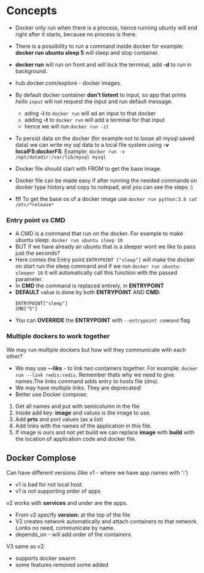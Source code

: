 # Concepts
* Docker only run when there is a process, hence running ubunty will end right after it starts, because no process is there.
* There is a possibility to run a command inside docker for example: **docker run ubuntu sleep 5** will sleep and stop container.
* **docker run** will run on front and will lock the terminal, add **-d** to run in background.
* hub.docker.com/explore - docker images.
* By default docker container **don't listent** to input, so app that prints *hello `input`* will not request the input and run default message. 
    
    * ading **-i** to `docker run` will ad an input to that docker 
    * adding **-t** to `docker run` will add a terminal for that input
    * hence we will run `docker run -it`

* To persist data on the docker (for example not to loose all mysql saved data) we can write my sql data to a local file system using **-v localFS:dockerFS**. Example: `docker run -v /opt/datadir:/var/lib/mysql mysql`
* Docker file should start with FROM to get the base image.
* Docker file can be made easy if after running the needed commands on docker type history and copy to notepad, and you can see the steps :)
* **!!!** To get the base os of a docker image use `docker run python:3.6 cat /etc/*release*`

### Entry point vs CMD
* A CMD is a command that run on the docker. For example to make ubuntu sleep: `docker run ubuntu sleep 10`
* BUT if we have already an ubuntu that is a sleeper wont we like to pass just the seconds? 
* Here comes the Entry point `ENTRYPOINT ["sleep"]` will make the docker on start run the sleep command and if we run `docker run ubuntu-sleeper 10` it will automatically call this function with the passed parameter.
* In **CMD** the command is replaced entirely, in **ENTRYPOINT** 
* **DEFAULT** value is done by both **ENTRYPOINT** AND **CMD**:
    ```
    ENTRYPOINT["sleep"]
    CMD["5"]
    ```
* You can **OVERRIDE** the **ENTRYPOINT** with `--entrypoint command` flag

### Multiple dockers to work together
We may run multiple dockers but how will they communicate with each other?
* We may use **--liks** - to link two containers together. For example: `docker run --link redis:redis`. Remember thats why we need to give names.The links command adds entry to hosts file (dns).
* We may have multiple links. They are deprecated!
* Better use Docker compose: 
1. Get all names and put with semicolumn in the file
2. Inside add key: **image** and values is the image to use.
3. Add **prts** and port values (as a list)
4. Add links with the names of the application in this file.
5. If image is ours and not yet build we can replace **image** with **build** with the location of application code and docker file. 

## Docker Complose
Can have different versions (like v1 - where we have app names with ':')
- v1 is bad for not local host.
- v1 is not supporting order of apps

v2 works with **services** and under are the apps.
- From v2 specify **version:** at the top of the file
- V2 creates network automatically and attach containers to that network. Lonks no need, communicate by name.
- depends_on - will add order of the containers

V3 same as v2:
- supports docker swarm
- some features removed some added

